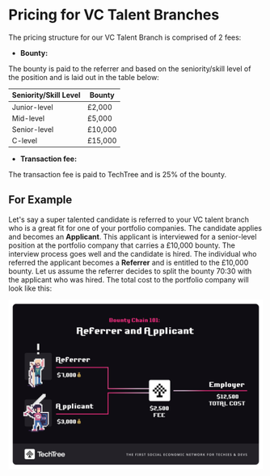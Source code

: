 # Pricing for VC Talent Branches

The pricing structure for our VC Talent Branch is comprised of 2 fees:&#x20;

* **Bounty:**

&#x20;The bounty is paid to the referrer and based on the seniority/skill level of the position and is laid out in the table below:

| Seniority/Skill Level | Bounty  |
| --------------------- | ------- |
| Junior-level          | £2,000  |
| Mid-level             | £5,000  |
| Senior-level          | £10,000 |
| C-level               | £15,000 |

* **Transaction fee:**

The transaction fee is paid to TechTree and is 25% of the bounty.

## For Example

Let's say a super talented candidate is referred to your VC talent branch who is a great fit for one of your portfolio companies. The candidate applies and becomes an **Applicant**. This applicant is interviewed for a senior-level position at the portfolio company that carries a £10,000 bounty. The interview process goes well and the candidate is hired. The individual who referred the applicant becomes a **Referrer** and is entitled to the £10,000 bounty. Let us assume the referrer decides to split the bounty 70:30 with the applicant who was hired. The total cost to the portfolio company will look like this:

![VC Talent Branch pricing example](../.gitbook/assets/VCTalentBranchPricingExample1.png)
